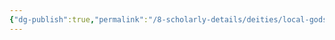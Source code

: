 ```yaml
---
{"dg-publish":true,"permalink":"/8-scholarly-details/deities/local-gods/ambrose/","noteIcon":""}
---
```


